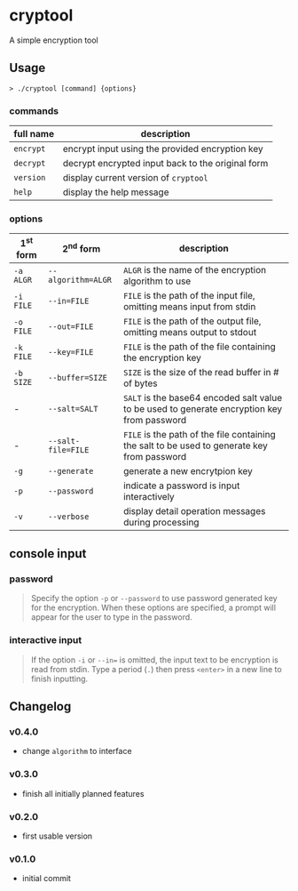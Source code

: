 # cryptool
A simple encryption tool

## Usage

`> ./cryptool [command] {options}`

### commands
| full name | description |
| --- | --- |
| `encrypt` | encrypt input using the provided encryption key |
| `decrypt` | decrypt encrypted input back to the original form |
| `version` | display current version of `cryptool` |
| `help` | display the help message |

### options
| 1<sup>st</sup> form | 2<sup>nd</sup> form | description |
| --- | --- | --- |
| `-a ALGR` | `--algorithm=ALGR` | `ALGR` is the name of the encryption algorithm to use |
| `-i FILE` | `--in=FILE` | `FILE` is the path of the input file, omitting means input from stdin |
| `-o FILE` | `--out=FILE` | `FILE` is the path of the output file, omitting means output to stdout |
| `-k FILE` | `--key=FILE` | `FILE` is the path of the file containing the encryption key |
| `-b SIZE` | `--buffer=SIZE` | `SIZE` is the size of the read buffer in # of bytes |
| - | `--salt=SALT` | `SALT` is the base64 encoded salt value to be used to generate encryption key from password |
| - | `--salt-file=FILE` | `FILE` is the path of the file containing the salt to be used to generate key from password |
| `-g` | `--generate` | generate a new encrytpion key |
| `-p` | `--password` | indicate a password is input interactively |
| `-v` | `--verbose` |  display detail operation messages during processing |

## console input
### password
> Specify the option `-p` or `--password` to use password generated key for the encryption. When
> these options are specified, a prompt will appear for the user to type in the password.

### interactive input
> If the option `-i` or `--in=` is omitted, the input text to be encryption is read from stdin.
> Type a period (`.`) then press `<enter>` in a new line to finish inputting.

## Changelog
### v0.4.0
- change `algorithm` to interface

### v0.3.0
- finish all initially planned features

### v0.2.0
- first usable version

### v0.1.0
- initial commit
